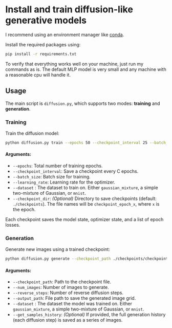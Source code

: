 # Install and train diffusion-like generative models

I recommend using an environment manager like [conda](https://docs.conda.io/projects/conda/en/stable/user-guide/getting-started.html). 

Install the required packages using:

```bash
pip install -r requirements.txt
```

To verify that everything works well on your machine, just run my commands as is. The default MLP model is very small and any machine with a reasonable cpu will handle it. 

## Usage

The main script is `diffusion.py`, which supports two modes: **training** and **generation**.

### Training

Train the diffusion model:

```bash
python diffusion.py train --epochs 50 --checkpoint_interval 25 --batch_size 250 --learning_rate 2e-3 --dataset gaussian_mixture 
```

#### Arguments:

- `--epochs`: Total number of training epochs.
- `--checkpoint_interval`: Save a checkpoint every C epochs.
- `--batch_size`: Batch size for training.
- `--learning_rate`: Learning rate for the optimizer.
- `--dataset` : The dataset to train on. Either `gaussian_mixture`, a simple two-mixture of Gaussian, or `mnist`.
- `--checkpoint_dir`: *(Optional)* Directory to save checkpoints (default: `./checkpoints`). The file names will be `checkpoint_epoch_x`, where `x` is the epoch.

Each checkpoint saves the model state, optimizer state, and a list of epoch losses.

### Generation

Generate new images using a trained checkpoint:

```bash
python diffusion.py generate --checkpoint_path ./checkpoints/checkpoint_epoch_50.pth --num_images 1000 --reverse_steps 100  --output_path images/generated.png --dataset gaussian_mixture 
```

#### Arguments:

- `--checkpoint_path`: Path to the checkpoint file.
- `--num_images`: Number of images to generate.
- `--reverse_steps`: Number of reverse diffusion steps.
- `--output_path`: File path to save the generated image grid.
- `--dataset` : The dataset the model was trained on. Either `gaussian_mixture`, a simple two-mixture of Gaussian, or `mnist`.
- `--get_samples_history`: *(Optional)* If provided, the full generation history (each diffusion step) is saved as a series of images.

